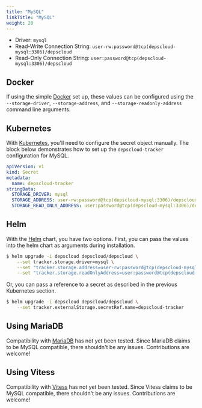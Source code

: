 ```yaml
---
title: "MySQL"
linkTitle: "MySQL"
weight: 20
---
```


* Driver: `mysql`
* Read-Write Connection String: `user-rw:password@tcp(depscloud-mysql:3306)/depscloud`
* Read-Only Connection String: `user:password@tcp(depscloud-mysql:3306)/depscloud`

## Docker

If using the simple [Docker] set up, these values can be configured using the `--storage-driver`, `--storage-address`, and `--storage-readonly-address` command line arguments.

## Kubernetes

With [Kubernetes], you'll need to configure the secret object manually.
The block below demonstrates how to set up the `depscloud-tracker` configuration for MySQL.

```yaml
apiVersion: v1
kind: Secret
metadata:
  name: depscloud-tracker
stringData:
  STORAGE_DRIVER: mysql
  STORAGE_ADDRESS: user-rw:password@tcp(depscloud-mysql:3306)/depscloud
  STORAGE_READ_ONLY_ADDRESS: user:password@tcp(depscloud-mysql:3306)/depscloud
```

## Helm

With the [Helm] chart, you have two options.
First, you can pass the values into the helm chart as arguments during installation.

```bash
$ helm upgrade -i depscloud depscloud/depscloud \
    --set tracker.storage.driver=mysql \
    --set "tracker.storage.address=user-rw:password@tcp(depscloud-mysql:3306)/depscloud" \
    --set "tracker.storage.readOnlyAddress=user:password@tcp(depscloud-mysql:3306)/depscloud"
```

Or, you can pass a reference to a secret as described in the previous Kubernetes section.

```bash
$ helm upgrade -i depscloud depscloud/depscloud \
    --set tracker.externalStorage.secretRef.name=depscloud-tracker
```

## Using MariaDB

Compatibility with [MariaDB] has not yet been tested.
Since MariaDB claims to be MySQL compatible, there shouldn't be any issues.
Contributions are welcome!

## Using Vitess

Compatibility with [Vitess] has not yet been tested.
Since Vitess claims to be MySQL compatible, there shouldn't be any issues.
Contributions are welcome!

[Docker]: /docs/deployment/docker/
[Kubernetes]: /docs/deployment/k8s/
[Helm]: /docs/deployment/helm/

[MySQL]: https://www.mysql.com/
[MariaDB]: https://mariadb.org/
[Vitess]: https://vitess.io/
